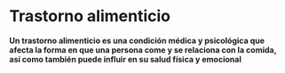 # Trastorno alimenticio #

**Un trastorno alimenticio es una condición médica y psicológica que afecta la forma en que una persona come y se relaciona con la comida, así como también puede influir en su salud física y emocional**
